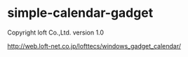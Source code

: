 # simple-calendar-gadget

Copyright loft Co.,Ltd.
version 1.0

<http://web.loft-net.co.jp/lofttecs/windows_gadget_calendar/>
